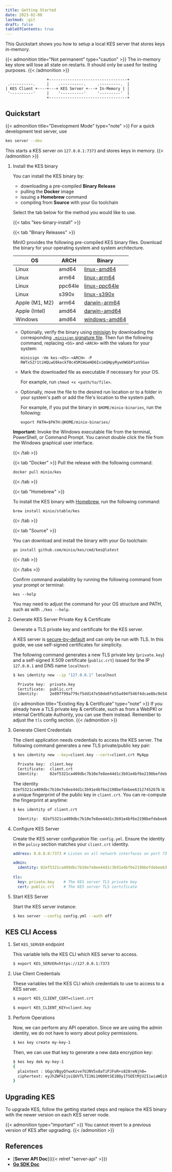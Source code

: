 ```yaml
---
title: Getting Started
date: 2023-02-08
lastmod: :git
draft: false
tableOfContents: true
---
```


This Quickstart shows you how to setup a local KES server that stores keys in-memory.

{{< admonition title="Not permanent" type="caution" >}}
The in-memory key store will lose all state on restarts. 
It should only be used for testing purposes.
{{< /admonition >}}

```goat
                  +----------------------------------+
 .----------.     |    .----------.     .---------.  |
| KES Client +----+---+ KES Server +---+ In-Memory | |
 '----------'     |    '----------'     '---------'  |
                  +----------------------------------+
```

## Quickstart

{{< admonition title="Development Mode" type="note" >}}
For a quick development test server, use

```sh
kes server --dev
```

This starts a KES server on `127.0.0.1:7373` and stores keys in memory.
{{< /admonition >}}

1. Install the KES binary

   You can install the KES binary by:
   - downloading a pre-compiled **Binary Release**
   - pulling the **Docker** image
   - issuing a **Homebrew** command
   - compiling from **Source** with your Go toolchain
   
   Select the tab below for the method you would like to use.

   {{< tabs "kes-binary-install" >}}
   
   {{< tab "Binary Releases" >}} 

   MinIO provides the following pre-compiled KES binary files.
   Download the binary for your operating system and system architecture.
   
   | **OS**         | **ARCH** | **Binary**                                                                                   |
   |----------------|----------|----------------------------------------------------------------------------------------------|
   | Linux          | amd64    | [linux-amd64](https://github.com/minio/kes/releases/latest/download/kes-linux-amd64)         |
   | Linux          | arm64    | [linux-arm64](https://github.com/minio/kes/releases/latest/download/kes-linux-arm64)         |
   | Linux          | ppc64le  | [linux-ppc64le](https://github.com/minio/kes/releases/latest/download/kes-linux-ppc64le)     |
   | Linux          | s390x    | [linux-s390x](https://github.com/minio/kes/releases/latest/download/kes-linux-s390x)         |
   | Apple (M1, M2) | arm64    | [darwin-arm64](https://github.com/minio/kes/releases/latest/download/kes-darwin-arm64)       |
   | Apple (Intel)  | amd64    | [darwin-amd64](https://github.com/minio/kes/releases/latest/download/kes-darwin-amd64)       |
   | Windows       | amd64    | [windows-amd64](https://github.com/minio/kes/releases/latest/download/kes-windows-amd64.exe) |

   - Optionally, verify the binary using [minisign](https://jedisct1.github.io/minisign/) by downloading the corresponding [`.minisign` signature file](https://github.com/minio/kes/releases/latest).
     Then fun the following command, replacing `<OS>` and `<ARCH>` with the values for your system:

     ```shell {.copy}
     minisign -Vm kes-<OS>-<ARCH> -P RWTx5Zr1tiHQLwG9keckT0c45M3AGeHD6IvimQHpyRywVWGbP1aVSGav
     ```

   - Mark the downloaded file as executable if necessary for your OS.

     For example, run `chmod +x <path/to/file>`.
   - Optionally, move the file to the desired run location or to a folder in your system's path or add the file's location to the system path.

     For example, if you put the binary in `$HOME/minio-binaries`, run the following:

     ```shell {.copy}
     export PATH=$PATH:@HOME/minio-binaries/
     ```

   **Important:** Invoke the Windows executable file from the terminal, PowerShell, or Command Prompt.
   You cannot double click the file from the Windows graphical user interface.

   {{< /tab >}}

   {{< tab "Docker" >}} 
   Pull the release with the following command:

   ```shell {.copy}
   docker pull minio/kes
   ``` 

   {{< /tab >}}

   {{< tab "Homebrew" >}} 

   To install the KES binary with [Homebrew](https://brew.sh), run the following command:

   ```shell {.copy}
   brew install minio/stable/kes
   ```

   {{< /tab >}}

   {{< tab "Source" >}} 

   You can download and install the binary with your Go toolchain:

   ```shell {.copy}
   go install github.com/minio/kes/cmd/kes@latest
   ```

   {{< /tab >}}

   {{< /tabs >}}

   Confirm command availability by running the following command from your prompt or terminal:

   ```shell {.copy}
   kes --help
   ```

   You may need to adjust the command for your OS structure and PATH, such as with `./kes --help`.

2. Generate KES Server Private Key & Certificate

   Generate a TLS private key and certificate for the KES server.

   A KES server is [secure-by-default](https://en.wikipedia.org/wiki/Secure_by_default) and can only be run with TLS.
   In this guide, we use self-signed certificates for simplicity.
   
   The following command generates a new TLS private key (`private.key`) and a self-signed X.509 certificate (`public.crt`) issued for the IP `127.0.0.1` and DNS name `localhost`: 
   
   ```sh
   $ kes identity new --ip "127.0.0.1" localhost
   
     Private key:  private.key
     Certificate:  public.crt
     Identity:     2e897f99a779cf5dd147e58de0fe55a494f546f4dcae8bc9e5426d2b5cd35680
   ```
   
   {{< admonition title="Existing Key & Certificate" type="note" >}}
   If you already have a TLS private key & certificate, such as from a WebPKI or internal Certificate Authority, you can use them instead. 
   Remember to adjust the `tls` config section.
   {{< /admonition >}}
 
3. Generate Client Credentials

   The client application needs credentials to access the KES server. 
   The following command generates a new TLS private/public key pair:

   ```sh
   $ kes identity new --key=client.key --cert=client.crt MyApp
   
     Private key:  client.key
     Certificate:  client.crt
     Identity:     02ef5321ca409dbc7b10e7e8ee44d1c3b91e4bf6e2198befdebee6312745267b
   ```
   
   The identity `02ef5321ca409dbc7b10e7e8ee44d1c3b91e4bf6e2198befdebee6312745267b` is a unique fingerprint of the public key in `client.crt`.
   You can re-compute the fingerprint at anytime:

   ```sh
   $ kes identity of client.crt
   
     Identity:  02ef5321ca409dbc7b10e7e8ee44d1c3b91e4bf6e2198befdebee6312745267b
   ```

4. Configure KES Server

   Create the KES server configuration file: `config.yml`.
   Ensure the identity in the `policy` section matches your `client.crt` identity.

   ```yaml
   address: 0.0.0.0:7373 # Listen on all network interfaces on port 7373
   
   admin:
     identity: 02ef5321ca409dbc7b10e7e8ee44d1c3b91e4bf6e2198befdebee6312745267b # The client.crt identity
      
   tls:
     key: private.key    # The KES server TLS private key
     cert: public.crt    # The KES server TLS certificate
   ```

5. Start KES Server

   Start the KES server instance:

   ```sh
   $ kes server --config config.yml --auth off
   ```

## KES CLI Access

1. Set `KES_SERVER` endpoint

   This variable tells the KES CLI which KES server to access.

   ```sh
   $ export KES_SERVER=https://127.0.0.1:7373
   ```

2. Use Client Credentials

   These variables tell the KES CLI which credentials to use to access to a KES server.

   ```sh
   $ export KES_CLIENT_CERT=client.crt
   ```
   ```sh
   $ export KES_CLIENT_KEY=client.key
   ```

3. Perform Operations

   Now, we can perform any API operation. 
   Since we are using the admin identity, we do not have to worry about policy permissions.

   ```sh
   $ kes key create my-key-1
   ```
   
   Then, we can use that key to generate a new data encryption key:

   ```sh
   $ kes key dek my-key-1
   {
     plaintext : UGgcVBgyQYwxKzve7UJNV5x8aTiPJFoR+s828reNjh0=
     ciphertext: eyJhZWFkIjoiQUVTLTI1Ni1HQ00tSE1BQy1TSEEtMjU2IiwiaWQiOiIxMTc1ZjJjNDMyMjNjNjNmNjY1MDk5ZDExNmU3Yzc4NCIsIml2IjoiVHBtbHpWTDh5a2t4VVREV1RSTU5Tdz09Iiwibm9uY2UiOiJkeGl0R3A3bFB6S21rTE5HIiwiYnl0ZXMiOiJaaWdobEZrTUFuVVBWSG0wZDhSYUNBY3pnRWRsQzJqWFhCK1YxaWl2MXdnYjhBRytuTWx0Y3BGK0RtV1VoNkZaIn0=
   }
   ```

## Upgrading KES

To upgrade KES, follow the getting started steps and replace the KES binary with the newer version on each KES server node.

{{< admonition type="important" >}}
You cannot revert to a previous version of KES after upgrading.
{{< /admonition >}}

## References

- [**Server API Doc**]({{< relref "server-api" >}})
- [**Go SDK Doc**](https://pkg.go.dev/github.com/minio/kes)
